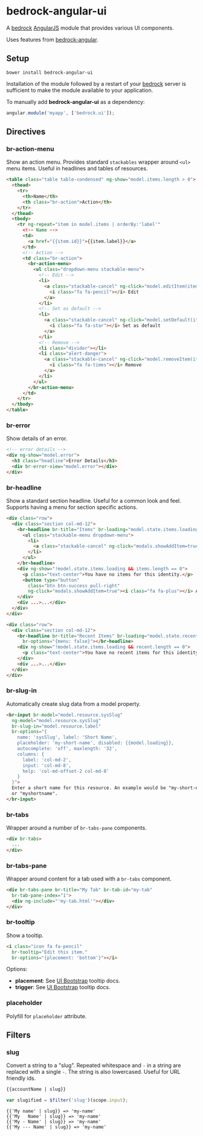 # bedrock-angular-ui

A [bedrock][] [AngularJS][] module that provides various UI components.

Uses features from [bedrock-angular][].

## Setup

```
bower install bedrock-angular-ui
```

Installation of the module followed by a restart of your [bedrock][] server
is sufficient to make the module available to your application.

To manually add **bedrock-angular-ui** as a dependency:

```js
angular.module('myapp', ['bedrock.ui']);
```

## Directives

### br-action-menu

Show an action menu. Provides standard `stackables` wrapper around `<ul>` menu
items. Useful in headlines and tables of resources.

```html
<table class="table table-condensed" ng-show="model.items.length > 0">
  <thead>
    <tr>
      <th>Name</th>
      <th class="br-action">Action</th>
    </tr>
  </thead>
  <tbody>
    <tr ng-repeat="item in model.items | orderBy:'label'"
      <!-- Name -->
      <td>
        <a href="{{item.id}}">{{item.label}}</a>
      </td>
      <!-- Action -->
      <td class="br-action">
        <br-action-menu>
          <ul class="dropdown-menu stackable-menu">
            <!-- Edit -->
            <li>
              <a class="stackable-cancel" ng-click="model.editItem(item)">
                <i class="fa fa-pencil"></i> Edit
              </a>
            </li>
            <!-- Set as default -->
            <li>
              <a class="stackable-cancel" ng-click="model.setDefault(item.id)">
                <i class="fa fa-star"></i> Set as default
              </a>
            </li>
            <!-- Remove -->
            <li class="divider"></li>
            <li class="alert-danger">
              <a class="stackable-cancel" ng-click="model.removeItem(item)">
                <i class="fa fa-times"></i> Remove
              </a>
            </li>
          </ul>
        </br-action-menu>
      </td>
    </tr>
  </tbody>
</table>
```

### br-error

Show details of an error.

```html
<!-- error details -->
<div ng-show="model.error">
  <h3 class="headline">Error Details</h3>
  <div br-error-view="model.error"></div>
</div>

```

### br-headline

Show a standard section headline. Useful for a common look and feel. Supports
having a menu for section specific actions.

```html
<div class="row">
  <div class="section col-md-12">
    <br-headline br-title="Items" br-loading="model.state.items.loading">
      <ul class="stackable-menu dropdown-menu">
        <li>
          <a class="stackable-cancel" ng-click="modals.showAddItem=true"><i class="fa fa-plus"></i> Add Item</a>
        </li>
      </ul>
    </br-headline>
    <div ng-show="!model.state.items.loading && items.length == 0">
      <p class="text-center">You have no items for this identity.</p>
      <button type="button"
        class="btn btn-success pull-right"
        ng-click="modals.showAddItem=true"><i class="fa fa-plus"></i> Add Item</button>
    </div>
    <div ...>...</div>
  </div>
</div>

<div class="row">
  <div class="section col-md-12">
    <br-headline br-title="Recent Items" br-loading="model.state.recent.loading"
      br-options="{menu: false}"></br-headline>
    <div ng-show="!model.state.items.loading && recent.length == 0">
      <p class="text-center">You have no recent items for this identity.</p>
    </div>
    <div ...>...</div>
  </div>
</div>
```

### br-slug-in

Automatically create slug data from a model property.

```html
<br-input br-model="model.resource.sysSlug"
  ng-model="model.resource.sysSlug"
  br-slug-in="model.resource.label"
  br-options="{
    name: 'sysSlug', label: 'Short Name',
    placeholder: 'my-short-name', disabled: {{model.loading}},
    autocomplete: 'off', maxlength: '32',
    columns: {
      label: 'col-md-2',
      input: 'col-md-8',
      help: 'col-md-offset-2 col-md-8'
    }
  }">
  Enter a short name for this resource. An example would be "my-short-name",
  or "myshortname".
</br-input>
```

### br-tabs

Wrapper around a number of `br-tabs-pane` components.

```html
<div br-tabs>
  ...
</div>
```

### br-tabs-pane

Wrapper around content for a tab used with a `br-tabs` component.

```html
<div br-tabs-pane br-title="My Tab" br-tab-id="my-tab"
  br-tab-pane-index="1">
  <div ng-include="'my-tab.html'"></div>
</div>
```

### br-tooltip

Show a tooltip.

```html
<i class="icon fa fa-pencil"
  br-tooltip="Edit this item."
  br-options="{placement: 'bottom'}"></i>
```

Options:
- **placement**: See [UI Bootstrap][] tooltip docs.
- **trigger**: See [UI Bootstrap][] tooltip docs.

### placeholder

Polyfill for `placeholder` attribute.

## Filters

### slug

Convert a string to a "slug". Repeated whitespace and `-` in a string are
replaced with a single `-`. The string is also lowercased. Useful for URL
friendly ids.

```html
{{accountName | slug}}
```

```js
var slugified = $filter('slug')(scope.input);
```

```
{{'My name' | slug}} => 'my-name'
{{'My   Name' | slug}} => 'my-name'
{{'My - Name' | slug}} => 'my-name'
{{'My --- Name' | slug}} => 'my-name'
```

[bedrock]: https://github.com/digitalbazaar/bedrock
[bedrock-angular]: https://github.com/digitalbazaar/bedrock-angular
[bedrock-angular-alert]: https://github.com/digitalbazaar/bedrock-angular-alert
[bedrock-angular-resource]: https://github.com/digitalbazaar/bedrock-angular-resource
[AngularJS]: https://github.com/angular/angular.js
[UI Bootstrap]: https://angular-ui.github.io/bootstrap/
